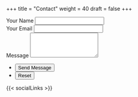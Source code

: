 +++
title = "Contact"
weight = 40
draft = false
+++
<form id="contactform" method="POST">
	<div class="field half first">
		<label for="name">Your Name</label>
		<input type="text" name="name" id="name" />
	</div>
	<div class="field half">
		<label for="email">Your Email</label>
		<input type="text" name="_replyto" id="email" />
	</div>
	<div class="field">
		<label for="message">Message</label>
		<textarea name="message" id="message" rows="4"></textarea>
		<input type="text" name="_gotcha" style="display:none" />
	</div>
	<ul class="actions">
		<li><input type="submit" value="Send Message" class="special" /></li>
		<li><input type="reset" value="Reset" /></li>
	</ul>
</form>
<script>
    var contactform = document.getElementById('contactform');
    contactform.setAttribute('actions', '//formspree.io/' + 'janchristianbernabe' + '@' + 'gmail' + '.' + 'com');
</script>

{{< socialLinks >}}
